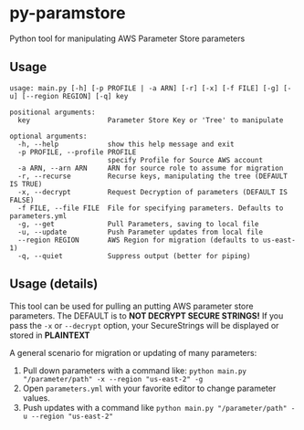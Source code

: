 # py-paramstore
Python tool for manipulating AWS Parameter Store parameters

## Usage
```
usage: main.py [-h] [-p PROFILE | -a ARN] [-r] [-x] [-f FILE] [-g] [-u] [--region REGION] [-q] key

positional arguments:
  key                   Parameter Store Key or 'Tree' to manipulate

optional arguments:
  -h, --help            show this help message and exit
  -p PROFILE, --profile PROFILE
                        specify Profile for Source AWS account
  -a ARN, --arn ARN     ARN for source role to assume for migration
  -r, --recurse         Recurse keys, manipulating the tree (DEFAULT IS TRUE)
  -x, --decrypt         Request Decryption of parameters (DEFAULT IS FALSE)
  -f FILE, --file FILE  File for specifying parameters. Defaults to parameters.yml
  -g, --get             Pull Parameters, saving to local file
  -u, --update          Push Parameter updates from local file
  --region REGION       AWS Region for migration (defaults to us-east-1)
  -q, --quiet           Suppress output (better for piping)
  ```

## Usage (details)

This tool can be used for pulling an putting AWS parameter store parameters.  The DEFAULT is to **NOT DECRYPT SECURE STRINGS!**
If you pass the `-x` or `--decrypt` option, your SecureStrings will be displayed or stored in **PLAINTEXT**

A general scenario for migration or updating of many parameters:
1. Pull down parameters with a command like: `python main.py "/parameter/path" -x --region "us-east-2" -g`
2. Open `parameters.yml` with your favorite editor to change parameter values.
3. Push updates with a command like `python main.py "/parameter/path" -u --region "us-east-2"`

